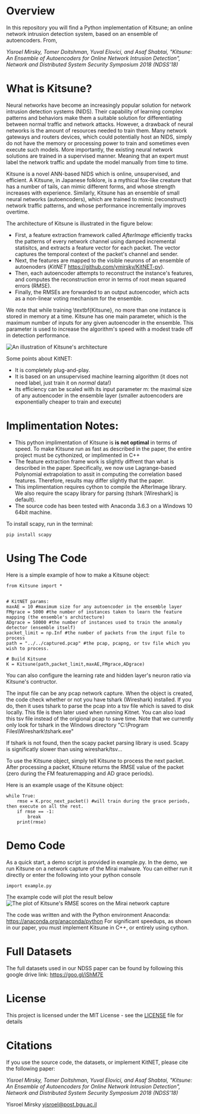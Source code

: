 # Overview
In this repository you will find a Python implementation of Kitsune; an online network intrusion detection system, based on an ensemble of autoencoders. From,

*Yisroel Mirsky, Tomer Doitshman, Yuval Elovici, and Asaf Shabtai, "Kitsune: An Ensemble of Autoencoders for Online Network Intrusion Detection", Network and Distributed System Security Symposium 2018 (NDSS'18)*

# What is Kitsune?

Neural networks have become an increasingly popular solution for network intrusion detection systems (NIDS). Their capability of learning complex patterns and behaviors make them a suitable solution for differentiating between normal traffic and network attacks. However, a drawback of neural networks is the amount of resources needed to train them. Many network gateways and routers devices, which could potentially host an NIDS, simply do not have the memory or processing power to train and sometimes even execute such models. More importantly, the existing neural network solutions are trained in a supervised manner. Meaning that an expert must label the network traffic and update the model manually from time to time.

Kitsune is a novel ANN-based NIDS which is online, unsupervised, and efficient. A Kitsune, in Japanese folklore, is a mythical fox-like creature that has a number of tails, can mimic different forms, and whose strength increases with experience. Similarly, Kitsune has an ensemble of small neural networks (autoencoders), which are trained to mimic (reconstruct) network traffic patterns, and whose performance incrementally improves overtime. 
	
The architecture of Kitsune is illustrated in the figure below:
* First, a feature extraction framework called *AfterImage* efficiently tracks the patterns of every network channel using damped incremental statisitcs, and extracts a feature vector for each packet. The vector captures the temporal context of the packet's channel and sender. 
* Next, the features are mapped to the visible neurons of an ensemble of autoenoders (*KitNET* https://github.com/ymirsky/KitNET-py). 
* Then, each autoencoder attempts to reconstruct the instance's features, and computes the reconstruction error in terms of root mean squared errors (RMSE). 
* Finally, the RMSEs are forwarded to an output autoencoder, which acts as a non-linear voting mechanism for the ensemble. 

We note that while training \textbf{Kitsune}, no more than one instance is stored in memory at a time. Kitsune has one main parameter, which is the maximum number of inputs for any given autoencoder in the ensemble. This parameter is used to increase the algorithm's speed with a modest trade off in detection performance.
	
![An illustration of Kitsune's architecture](https://raw.githubusercontent.com/ymirsky/Kitsune-py/master/Kitsune_fig.png)

	
Some points about KitNET:
* It is completely plug-and-play.
* It is based on an unsupervised machine learning algorithm (it does not need label, just train it on *normal* data!)
* Its efficiency can be scaled with its input parameter m: the maximal size of any autoencoder in the ensemble layer (smaller autoencoders are exponentially cheaper to train and execute)

# Implimentation Notes: 

* This python implimentation of Kitsune is **is not optimal** in terms of speed. To make Kitsune run as fast as described in the paper, the entire project must be cythonized, or implimented in C++
* The feature extraction frame work is slightly diffrent than what is described in the paper. Specifically, we now use Lagrange-based Polynomial extrapolation to assit in computing the correlation based features. Therefore, results may differ slightly that the paper.
* This implimentation requires cython to compile the AfterImage library. We also require the scapy library for parsing (tshark [Wireshark] is default).
* The source code has been tested with Anaconda 3.6.3 on a Windows 10 64bit machine.

To install scapy, run in the terminal:
```
pip install scapy
```
 


# Using The Code
Here is a simple example of how to make a Kitsune object:
```
from Kitsune import *


# KitNET params:
maxAE = 10 #maximum size for any autoencoder in the ensemble layer
FMgrace = 5000 #the number of instances taken to learn the feature mapping (the ensemble's architecture)
ADgrace = 50000 #the number of instances used to train the anomaly detector (ensemble itself)
packet_limit = np.Inf #the number of packets from the input file to process
path = "../../captured.pcap" #the pcap, pcapng, or tsv file which you wish to process.

# Build Kitsune
K = Kitsune(path,packet_limit,maxAE,FMgrace,ADgrace)
```

You can also configure the learning rate and hidden layer's neuron ratio via Kitsune's contructor.

The input file can be any pcap network capture. When the object is created, the code check whether or not you have tshark (Wireshark) installed. If you do, then it uses tshark to parse the pcap into a tsv file which is saved to disk locally. This file is then later used when running Kitnet. You can also load this tsv file instead of the origional pcap to save time. Note that we currently only look for tshark in the Windows directory "C:\Program Files\Wireshark\tshark.exe"

If tshark is not found, then the scapy packet parsing library is used. Scapy is significatly slower than using wireshark/tsv...

To use the Kitsune object, simply tell Kitsune to process the next packet. After processing a packet, Kitsune returns the RMSE value of the packet (zero during the FM featuremapping and AD grace periods).

Here is an example usage of the Kitsune object:
```
while True: 
    rmse = K.proc_next_packet() #will train during the grace periods, then execute on all the rest.
    if rmse == -1:
        break
    print(rmse)
```


# Demo Code
As a quick start, a demo script is provided in example.py. In the demo, we run Kitsune on a network capture of the Mirai malware. You can either run it directly or enter the following into your python console
```
import example.py
```

The example code will plot the result below
![The plot of Kitsune's RMSE scores on the Mirai network capture](https://raw.githubusercontent.com/ymirsky/Kitsune-py/master/sample_code_fig.png)


The code was written and with the Python environment Anaconda: https://anaconda.org/anaconda/python
For significant speedups, as shown in our paper, you must implement Kitsune in C++, or entirely using cython.

# Full Datasets
The full datasets used in our NDSS paper can be found by following this google drive link:
https://goo.gl/iShM7E

# License
This project is licensed under the MIT License - see the [LICENSE](LICENSE) file for details


# Citations
If you use the source code, the datasets, or implement KitNET, please cite the following paper:

*Yisroel Mirsky, Tomer Doitshman, Yuval Elovici, and Asaf Shabtai, "Kitsune: An Ensemble of Autoencoders for Online Network Intrusion Detection", Network and Distributed System Security Symposium 2018 (NDSS'18)*

Yisroel Mirsky
yisroel@post.bgu.ac.il

